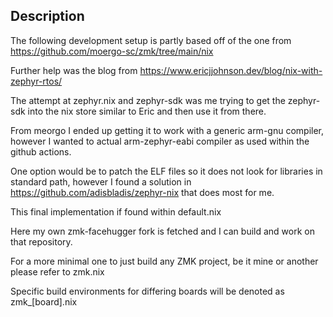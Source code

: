 ## Description

The following development setup is partly based off of the one from https://github.com/moergo-sc/zmk/tree/main/nix

Further help was the blog from https://www.ericjjohnson.dev/blog/nix-with-zephyr-rtos/

The attempt at zephyr.nix and zephyr-sdk was me trying to get the zephyr-sdk into the nix store similar to Eric and
then use it from there.

From meorgo I ended up getting it to work with a generic arm-gnu compiler, however I wanted to actual arm-zephyr-eabi compiler
as used within the github actions.

One option would be to patch the ELF files so it does not look for libraries in standard path, however I found a solution in
https://github.com/adisbladis/zephyr-nix that does most for me.

This final implementation if found within default.nix

Here my own zmk-facehugger fork is fetched and I can build and work on that repository.

For a more minimal one to just build any ZMK project, be it mine or another please refer to zmk.nix

Specific build environments for differing boards will be denoted as zmk_\[board\].nix
